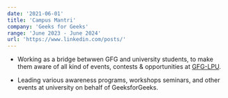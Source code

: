 ```yaml
---
date: '2021-06-01'
title: 'Campus Mantri'
company: 'Geeks for Geeks'
range: 'June 2023 - June 2024'
url: 'https://www.linkedin.com/posts/'
---
```


- Working as a bridge betwwen GFG and university students, to make them aware of all kind of events, contests & opportunities at [GFG-LPU](https://www.linkedin.com/company/geeksforgeekslpu/).

- Leading various awareness programs, workshops seminars, and other events at university on behalf of GeeksforGeeks.

